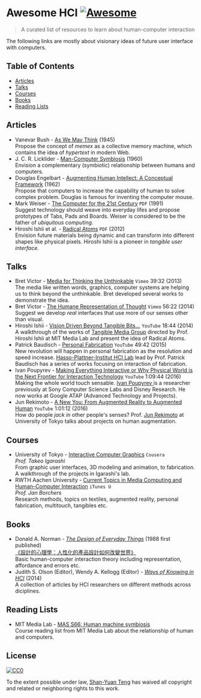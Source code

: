 # Awesome HCI [![Awesome](https://cdn.rawgit.com/sindresorhus/awesome/d7305f38d29fed78fa85652e3a63e154dd8e8829/media/badge.svg)](https://github.com/sindresorhus/awesome)

> A curated list of resources to learn about human-computer interaction

The following links are mostly about visionary ideas of future user interface with computers.

## Table of Contents

* [Articles](#articles)
* [Talks](#talks)
* [Courses](#courses)
* [Books](#books)
* [Reading Lists](#reading-lists)

## Articles

* Vanevar Bush - [As We May Think](https://www.theatlantic.com/magazine/archive/1945/07/as-we-may-think/303881/) (1945)  
Propose the concept of _memex_ as a collective memory machine, which contains the idea of _hypertext_ in modern Web.
* J. C. R. Licklider - [Man-Computer Symbiosis](https://groups.csail.mit.edu/medg/people/psz/Licklider.html) (1960)  
Envision a complementary (symbiotic) relationship between humans and computers.
* Douglas Engelbart - [Augmenting Human Intellect: A Conceptual Framework](http://www.dougengelbart.org/pubs/augment-3906.html) (1962)  
Propose that computers to increase the capability of human to solve complex problem. Douglas is famous for inventing the computer mouse.
* Mark Weiser - [The Computer for the 21st Century](https://web.stanford.edu/class/cs240e/papers/weiser.pdf) `PDF` (1991)  
Suggest technology should weave into everyday lifes and propose prototypes of Tabs, Pads and Boards. Weiser is considered to be the father of _ubiquitous computing_.
* Hiroshi Ishii et al. - [Radical Atoms](http://web.media.mit.edu/~ishii/RadicalAtoms_REPRINT2.pdf) `PDF` (2012)  
Envision future materials being dynamic and can transform into different shapes like physical pixels. Hiroshi Ishii is a pioneer in _tangible user interface_.


## Talks

* Bret Victor - [Media for Thinking the Unthinkable](https://vimeo.com/67076984) `Vimeo` 39:32 (2013)  
The media like written words, graphics, computer systems are helping us to think beyond the unthinkable. Bret developed several works to demonstrate the idea.
* Bret Victor - [The Humane Representation of Thought](https://vimeo.com/115154289) `Vimeo` 56:22 (2014)  
Suggest we develop _real_ interfaces that use more of our senses other than visual.
* Hiroshi Ishii - [Vision Driven Beyond Tangible Bits…](https://www.youtube.com/watch?v=wm5WCScGKxsi)  `YouTube` 18:44 (2014)  
A walkthrough of the works of [Tangible Media Group](http://tangible.media.mit.edu/) directed by Prof. Hiroshi Ishii at MIT Media Lab and present the idea of Radical Atoms.
* Patrick Baudisch - [Personal Fabrication](https://www.youtube.com/watch?v=VTKTCAjWa2I) `YouTube` 49:42 (2015)  
New revolution will happen in personal fabrication as the resolution and speed increase. [Hasso-Plattner-Institut HCI Lab](https://hpi.de/baudisch/projects.html) lead by Prof. Patrick Baudisch has a series of works focusing on interaction of fabrication.
*  Ivan Poupyrev - [Making Everything Interactive or Why Physical World is the Next Frontier for Interaction Technology](https://www.youtube.com/watch?v=mlKCPCgq8mo) `YouTube` 1:09:44 (2016)  
Making the whole world touch sensable. [Ivan Poupyrev ](http://www.ivanpoupyrev.com/projects/index.php) is a researcher previously at Sony Computer Science Labs and Disney Research. He now works at Google ATAP (Advanced Technology and Projects).
* Jun Rekimoto - [A New You: From Augmented Reality to Augmented Human](https://www.youtube.com/watch?v=0ESVBW7yAyY) `YouTube` 1:01:12 (2016)  
How do people _jack in_ other people's senses? Prof. [Jun Rekimoto](https://lab.rekimoto.org/) at University of Tokyo talks about projects on human augmentation.

## Courses

* University of Tokyo - [Interactive Computer Graphics](https://www.coursera.org/learn/interactive-computer-graphics/) `Cousera`  
_Prof. Takeo Igarashi_  
From graphic user interfaces, 3D modeling and animation, to fabrication. A walkthrough of the projects in Igarashi's lab.
* RWTH Aachen University - [Current Topics in Media Computing and Human–Computer Interaction](https://hci.rwth-aachen.de/cthci) `iTunes U`  
_Prof. Jan Borchers_  
Research methods, topics on textiles, augmented reality, personal fabrication, multitouch, tangibles etc.

## Books

* Donald A. Norman - _[The Design of Everyday Things](https://www.amazon.com/Design-Everyday-Things-Revised-Expanded/dp/0465050654)_ (1988 first published)  
[《設計的心理學：人性化的產品設計如何改變世界》](http://www.books.com.tw/products/0010643797)  
Basic human-computer interaction theory including representation, affordance and errors etc.
* Judith S. Olson (Editor), Wendy A. Kellogg (Editor) - _[Ways of Knowing in HCI](https://www.springer.com/la/book/9781493903771)_ (2014)  
A collection of articles by HCI researchers on different methods across diciplines.

## Reading Lists

* MIT Media Lab - [MAS S66: Human machine symbiosis](http://symbiosis.media.mit.edu/readings/)  
Course reading list from MIT Media Lab about the relationship of human and computers.

## License

[![CC0](http://mirrors.creativecommons.org/presskit/buttons/88x31/svg/cc-zero.svg)](https://creativecommons.org/publicdomain/zero/1.0/)

To the extent possible under law, [Shan-Yuan Teng](http://tengshanyuan.com/) has waived all copyright and related or neighboring rights to this work.      
